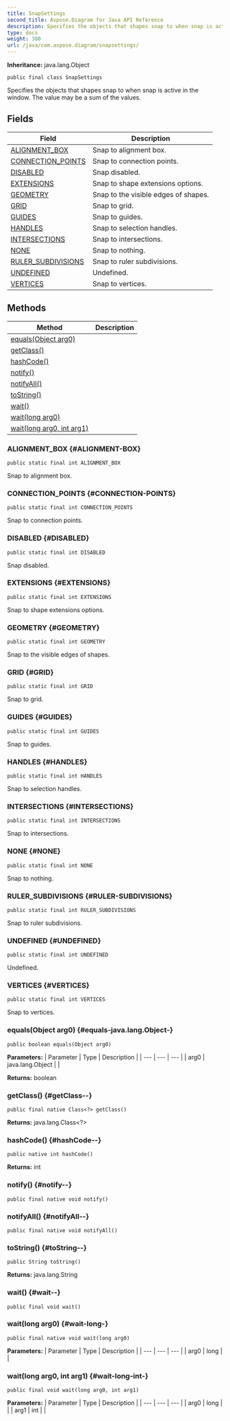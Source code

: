 ```yaml
---
title: SnapSettings
second_title: Aspose.Diagram for Java API Reference
description: Specifies the objects that shapes snap to when snap is active in the window.
type: docs
weight: 380
url: /java/com.aspose.diagram/snapsettings/
---
```


**Inheritance:**
java.lang.Object
```
public final class SnapSettings
```

Specifies the objects that shapes snap to when snap is active in the window. The value may be a sum of the values.
## Fields

| Field | Description |
| --- | --- |
| [ALIGNMENT_BOX](#ALIGNMENT-BOX) | Snap to alignment box. |
| [CONNECTION_POINTS](#CONNECTION-POINTS) | Snap to connection points. |
| [DISABLED](#DISABLED) | Snap disabled. |
| [EXTENSIONS](#EXTENSIONS) | Snap to shape extensions options. |
| [GEOMETRY](#GEOMETRY) | Snap to the visible edges of shapes. |
| [GRID](#GRID) | Snap to grid. |
| [GUIDES](#GUIDES) | Snap to guides. |
| [HANDLES](#HANDLES) | Snap to selection handles. |
| [INTERSECTIONS](#INTERSECTIONS) | Snap to intersections. |
| [NONE](#NONE) | Snap to nothing. |
| [RULER_SUBDIVISIONS](#RULER-SUBDIVISIONS) | Snap to ruler subdivisions. |
| [UNDEFINED](#UNDEFINED) | Undefined. |
| [VERTICES](#VERTICES) | Snap to vertices. |
## Methods

| Method | Description |
| --- | --- |
| [equals(Object arg0)](#equals-java.lang.Object-) |  |
| [getClass()](#getClass--) |  |
| [hashCode()](#hashCode--) |  |
| [notify()](#notify--) |  |
| [notifyAll()](#notifyAll--) |  |
| [toString()](#toString--) |  |
| [wait()](#wait--) |  |
| [wait(long arg0)](#wait-long-) |  |
| [wait(long arg0, int arg1)](#wait-long-int-) |  |
### ALIGNMENT_BOX {#ALIGNMENT-BOX}
```
public static final int ALIGNMENT_BOX
```


Snap to alignment box.

### CONNECTION_POINTS {#CONNECTION-POINTS}
```
public static final int CONNECTION_POINTS
```


Snap to connection points.

### DISABLED {#DISABLED}
```
public static final int DISABLED
```


Snap disabled.

### EXTENSIONS {#EXTENSIONS}
```
public static final int EXTENSIONS
```


Snap to shape extensions options.

### GEOMETRY {#GEOMETRY}
```
public static final int GEOMETRY
```


Snap to the visible edges of shapes.

### GRID {#GRID}
```
public static final int GRID
```


Snap to grid.

### GUIDES {#GUIDES}
```
public static final int GUIDES
```


Snap to guides.

### HANDLES {#HANDLES}
```
public static final int HANDLES
```


Snap to selection handles.

### INTERSECTIONS {#INTERSECTIONS}
```
public static final int INTERSECTIONS
```


Snap to intersections.

### NONE {#NONE}
```
public static final int NONE
```


Snap to nothing.

### RULER_SUBDIVISIONS {#RULER-SUBDIVISIONS}
```
public static final int RULER_SUBDIVISIONS
```


Snap to ruler subdivisions.

### UNDEFINED {#UNDEFINED}
```
public static final int UNDEFINED
```


Undefined.

### VERTICES {#VERTICES}
```
public static final int VERTICES
```


Snap to vertices.

### equals(Object arg0) {#equals-java.lang.Object-}
```
public boolean equals(Object arg0)
```




**Parameters:**
| Parameter | Type | Description |
| --- | --- | --- |
| arg0 | java.lang.Object |  |

**Returns:**
boolean
### getClass() {#getClass--}
```
public final native Class<?> getClass()
```




**Returns:**
java.lang.Class<?>
### hashCode() {#hashCode--}
```
public native int hashCode()
```




**Returns:**
int
### notify() {#notify--}
```
public final native void notify()
```




### notifyAll() {#notifyAll--}
```
public final native void notifyAll()
```




### toString() {#toString--}
```
public String toString()
```




**Returns:**
java.lang.String
### wait() {#wait--}
```
public final void wait()
```




### wait(long arg0) {#wait-long-}
```
public final native void wait(long arg0)
```




**Parameters:**
| Parameter | Type | Description |
| --- | --- | --- |
| arg0 | long |  |

### wait(long arg0, int arg1) {#wait-long-int-}
```
public final void wait(long arg0, int arg1)
```




**Parameters:**
| Parameter | Type | Description |
| --- | --- | --- |
| arg0 | long |  |
| arg1 | int |  |

